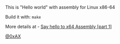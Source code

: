 This is "Hello world" with assembly for Linux x86-64

Build it with: `make`

More details at - [Say hello to x64 Assembly [part 1]](https://github.com/0xAX/asm/blob/master/content/asm_1.md)

[@0xAX](https://x.com/0xAX)
